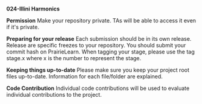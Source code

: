 **024-Illini Harmonics**

**Permission**
Make your repository private. TAs will be able to access it even if it's private.

**Preparing for your release**
Each submission should be in its own release. Release are specific freezes to your repository. You should submit your commit hash on PrairieLearn. When tagging your stage, please use the tag stage.x where x is the number to represent the stage.

**Keeping things up-to-date**
Please make sure you keep your project root files up-to-date. Information for each file/folder are explained.

**Code Contribution**
Individual code contributions will be used to evaluate individual contributions to the project.
